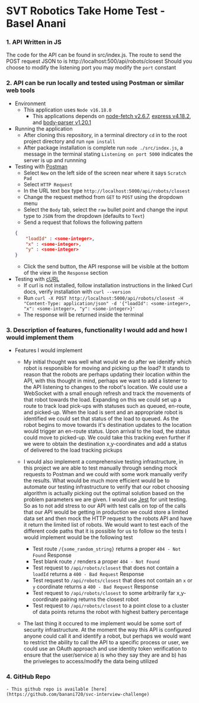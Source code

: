 # SVT Robotics Take Home Test - Basel Anani

### 1. API Written in JS
The code for the API can be found in src/index.js. The route to send the POST request JSON to is http://localhost:500/api/robots/closest
Should you choose to modify the listening port you may modify the `port` constant

### 2. API can be run locally and tested using Postman or similar web tools

- Environment
    - This application uses `Node v16.18.0`
        - This applications depends on [node-fetch v2.6.7](https://www.npmjs.com/package/node-fetch/v/2.6.1), [express v4.18.2](https://www.npmjs.com/package/express), and [body-parser v1.20.1](https://www.npmjs.com/package/body-parser)
- Running the application
    - After cloning this repository, in a terminal directory `cd` in to the root project directory and run `npm install`
    - After package installation is complete run `node ./src/index.js`, a message in the terminal stating `Listening on port 5000` indicates the server is up and runnning
- Testing with [Postman](https://learning.postman.com/docs/getting-started/introduction/)
    - Select `New` on the left side of the screen near where it says `Scratch Pad`
    - Select `HTTP Request`
    - In the URL text box type `http://localhost:5000/api/robots/closest`
    - Change the request method from `GET` to `POST` using the dropdown menu
    - Select the `Body` tab, select the `raw` bullet point and change the input type to `JSON` from the dropdown (defaults to `Text`)
    - Send a request that follows the following pattern
    ```json
    {
        "loadId" : <some-integer>,
        "x" : <some-integer>,
        "y" : <some-integer>
    }
    ```
    - Click the send button, the API response will be visible at the bottom of the view in the `Response` section
- Testing with [cURL](https://curl.se/docs/)
    - If curl is not installed, follow installation instructions in the linked Curl docs, verify installation with `curl --version`
    - Run `curl -X POST http://localhost:5000/api/robots/closest -H "Content-Type: application/json" -d '{"loadId": <some-integer>, "x": <some-integer>, "y": <some-integer>}'`
    - The response will be returned inside the terminal
### 3. Description of features, functionality I would add and how I would implement them

- Features I would implement
    - My initial thought was well what would we do after we idenitfy which robot is responsible for moving and picking up the load? It stands to reason that the robots are perhaps updating their location within the API, with this thought in mind, perhaps we want to add a listener to the API listening to changes to the robot's location. We could use a WebSocket with a small enough refresh and track the movements of that robot towards the load. Expanding on this we could set up a route to track load pick-ups with statuses such as queued, en-route, and picked-up. When the load is sent and an appropriate robot is identified we could set that status of the load to queued. As the robot begins to move towards it's destination updates to the location would trigger an en-route status. Upon arrival to the load, the status could move to picked-up. We could take this tracking even further if we were to obtain the destination x,y-coordinates and add a status of delivered to the load tracking pickups

    - I would also implement a comprehensive testing infrastructure, in this project we are able to test manually through sending mock requests to Postman and we could with some work manually verify the results. What would be much more efficient would be to automate our testing infrastructure to verify that our robot choosing algorithm is actually picking out the optimal solution based on the problem parameters we are given. I would use [Jest](https://jestjs.io/docs/getting-started) for unit testing. So as to not add stress to our API with test calls on top of the calls that our API would be getting in production we could store a limited data set and then mock the HTTP request to the robots API and have it return the limited list of robots. We would want to test each of the different code paths that it is possible for us to follow so the tests I would implement would be the following test
        - Test route `/{some_random_string}` returns a proper `404 - Not Found` Response
        - Test blank route `/` renders a proper `404 - Not Found`
        - Test request to `/api/robots/closest` that does not contain a `loadId` returns a `400 - Bad Request` Response
        - Test request to `/api/robots/closest` that does not contain an `x` or `y` coordinate returns a `400 - Bad Request` Response
        - Test request to `/api/robots/closest` to some arbitrarily far x,y-coordinate pairing returns the closest robot
        - Test request to `/api/robots/closest` to a point close to a cluster of data points returns the robot with highest battery percentage
    
    - The last thing it occured to me implement would be some sort of security infrastructure. At the moment the way this API is configured anyone could call it and identify a robot, but perhaps we would want to restrict the ability to call the API to a specific process or user, we could use an OAuth approach and use identity token verification to ensure that the user/service a) is who they say they are and b) has the priveleges to access/modify the data being utilized
### 4. GitHub Repo
    - This github repo is available [here](https://github.com/banani720/svc-interview-challenge)
